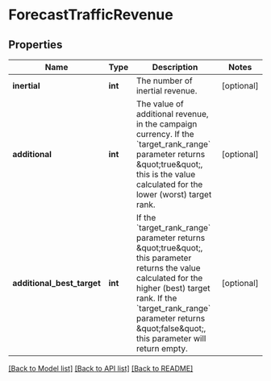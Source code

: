 # ForecastTrafficRevenue

## Properties
Name | Type | Description | Notes
------------ | ------------- | ------------- | -------------
**inertial** | **int** | The number of inertial revenue. | [optional] 
**additional** | **int** | The value of additional revenue, in the campaign currency.  If the &#x60;target_rank_range&#x60; parameter returns \&quot;true\&quot;, this is the value calculated for the lower (worst) target rank. | [optional] 
**additional_best_target** | **int** | If the &#x60;target_rank_range&#x60; parameter returns \&quot;true\&quot;, this parameter returns the value calculated for the higher (best) target rank.  If the &#x60;target_rank_range&#x60; parameter returns \&quot;false\&quot;, this parameter will return empty.  | [optional] 

[[Back to Model list]](../README.md#documentation-for-models) [[Back to API list]](../README.md#documentation-for-api-endpoints) [[Back to README]](../README.md)

